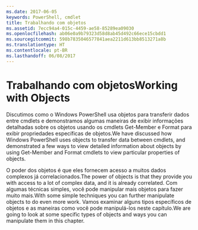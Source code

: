 ```yaml
---
ms.date: 2017-06-05
keywords: PowerShell, cmdlet
title: Trabalhando com objetos
ms.assetid: 7ecc94a4-015c-4459-ae58-85289ea09030
ms.openlocfilehash: ab06e0a9b79323d58d8ab45d492c66ece15cbdd1
ms.sourcegitcommit: 598b7835046577841aea2211d613bb8513271a8b
ms.translationtype: HT
ms.contentlocale: pt-BR
ms.lasthandoff: 06/08/2017
---
```

# <a name="working-with-objects"></a><span data-ttu-id="0309f-103">Trabalhando com objetos</span><span class="sxs-lookup"><span data-stu-id="0309f-103">Working with Objects</span></span>
<span data-ttu-id="0309f-104">Discutimos como o Windows PowerShell usa objetos para transferir dados entre cmdlets e demonstramos algumas maneiras de exibir informações detalhadas sobre os objetos usando os cmdlets Get-Member e Format para exibir propriedades específicas de objetos.</span><span class="sxs-lookup"><span data-stu-id="0309f-104">We have discussed how Windows PowerShell uses objects to transfer data between cmdlets, and demonstrated a few ways to view detailed information about objects by using Get-Member and Format cmdlets to view particular properties of objects.</span></span>

<span data-ttu-id="0309f-105">O poder dos objetos é que eles fornecem acesso a muitos dados complexos já correlacionados.</span><span class="sxs-lookup"><span data-stu-id="0309f-105">The power of objects is that they provide you with access to a lot of complex data, and it is already correlated.</span></span> <span data-ttu-id="0309f-106">Com algumas técnicas simples, você pode manipular mais objetos para fazer muito mais.</span><span class="sxs-lookup"><span data-stu-id="0309f-106">With some simple techniques you can further manipulate objects to do even more work.</span></span> <span data-ttu-id="0309f-107">Vamos examinar alguns tipos específicos de objetos e as maneiras como você pode manipulá-los neste capítulo.</span><span class="sxs-lookup"><span data-stu-id="0309f-107">We are going to look at some specific types of objects and ways you can manipulate them in this chapter.</span></span>

